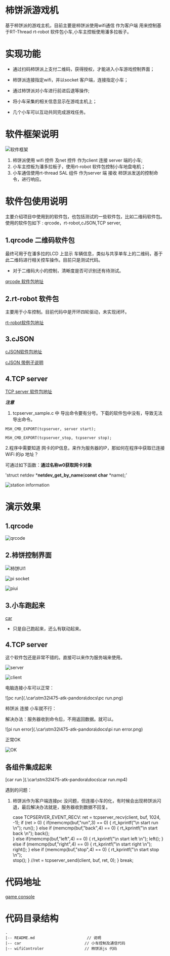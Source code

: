 # 柿饼派游戏机

基于柿饼派的游戏主机，目前主要是柿饼派使用wifi通信 作为客户端 用来控制基于RT-Thread  rt-robot 软件包小车,小车主控板使用潘多拉板子。

# 实现功能

- 通过扫码柿饼派上支付二维码，获得授权，才能进入小车游戏控制界面；

- 柿饼派连接指定wifi，并以socket 客户端，连接指定小车；

- 通过柿饼派对小车进行前进后退等操作;

- 将小车采集的相关信息显示在游戏主机上；

- 几个小车可以互动共同完成游戏任务。

  

# 软件框架说明

![软件框架](./car/stm32l475-atk-pandora/docs/软件框架.png)

1. 柿饼派使用 wifi 控件 及net 控件 作为client 连接 server 端的小车;
2. 小车主控板为潘多拉板子，使用rt-robot 软件包控制小车地盘电机；
3. 小车通信使用rt-thread SAL 组件 作为server 端 接收 柿饼派发送的控制命令，进行响应。

# 软件包使用说明

主要介绍项目中使用到的软件包，也包括测试的一些软件包，比如二维码软件包。使用的软件包如下 : qrcode，rt-robot,cJSON,TCP server,

## 1.qrcode 二维码软件包

最终可用于在潘多拉的LCD 上显示 车辆信息，类似与共享单车上的二维码，基于此二维码进行相关控车操作。目前只是测试代码。

- 对于二维码大小的控制，清晰度是否可识别还有待测试。

[qrcode 软件包地址]( https://github.com/RT-Thread-packages/qrcode )

##  2.rt-robot 软件包

主要用于小车控制。目前代码中是开环四轮驱动，未实现闭环。

[rt-robot软件包地址](https://github.com/RT-Thread-packages/rt-robot)

## 3.cJSON

[cJSON软件包地址](https://github.com/RT-Thread-packages/cJSON)

[cJSON 带例子说明](https://github.com/DaveGamble/cJSON)

## 4.TCP server

[TCP server 软件包地址](https://github.com/Guozhanxin/tcpserver)

***注意***

1. tcpserver_sample.c 中 导出命令要有分号。下载的软件包中没有，导致无法导出命令。




`MSH_CMD_EXPORT(tcpserver, server start);` 

`MSH_CMD_EXPORT(tcpserver_stop, tcpserver stop);`

2.程序中需要知道 网卡的IP信息，来作为服务器的IP，那如何在程序中获取已连接WiFi 的ip 地址？

可通过如下函数：**通过名称w0获取网卡对象**

'struct netdev ***netdev_get_by_name**(**const** **char** *name);'

![station information](.\car\stm32l475-atk-pandora\docs\ipinfo.png)













# 演示效果

## 1.qrcode

![qrcode](./car/stm32l475-atk-pandora/docs/qrcode.png)

## 2.柿饼控制界面

![柿饼UI1](./car/stm32l475-atk-pandora/docs/wifi柿饼配置.png)

![pi socket](.\car\stm32l475-atk-pandora\docs\pisocket.png)

![piui](.\car\stm32l475-atk-pandora\docs\piui.png)





## 3.小车跑起来

[car](.\car\stm32l475-atk-pandora\docs\car.mp4)

- 只是自己跑起来，还么有联动起来。

## 4.TCP server

这个软件包还是非常不错的。直接可以来作为服务端来使用。

![server](./car/stm32l475-atk-pandora/docs/tcpserver.png)

![client](./car/stm32l475-atk-pandora/docs/client.png)



电脑连接小车可以正常：

![pc run](.\car\stm32l475-atk-pandora\docs\pc run.png)



柿饼派 连接 小车就不行：

解决办法：服务器收到命令后，不用返回数据。就可以。

![pi run error](.\car\stm32l475-atk-pandora\docs\pi run error.png)

正常OK 

![OK](.\car\stm32l475-atk-pandora\docs\OK.png)



## 各组件集成起来

[car run ](.\car\stm32l475-atk-pandora\docs\car run.mp4)

遇到的问题：

1. 柿饼派作为客户端连接pc 没问题，但连接小车的化，有时候会出现柿饼派闪退，最后解决办法就是，服务器收到数据不回复。

   

      case TCPSERVER_EVENT_RECV:
           ret = tcpserver_recv(client, buf, 1024, -1);
           if (ret > 0)
           {
   					  if(memcmp(buf,"run",3) == 0)
   						{
   							rt_kprintf("\n start run \n");
   							run();
   						}
   						else if (memcmp(buf,"back",4) == 0)
   						{
   					    rt_kprintf("\n start back \n");	
   									back();						
   						}
   						else if(memcmp(buf,"left",4) == 0)
   						{
   							rt_kprintf("\n start left \n");
   							left();
   						}
   						else if (memcmp(buf,"right",4) == 0)
   						{
   					    rt_kprintf("\n start right \n");	
   							right();
   						}
   						else if (memcmp(buf,"stop",4) == 0)
   						{
   						   rt_kprintf("\n start stop \n");	
   							stop();
   						}
               //ret = tcpserver_send(client, buf, ret, 0);
           }
           break;

   

# 代码地址

[game console](https://github.com/XiaojieFan/game_console)



# 代码目录结构

```
.
|-- README.md                       // 说明
|-- car                            // 小车控制及通信代码
|-- wifiControler                  // 柿饼派js 代码

```